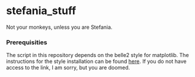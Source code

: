 # stefania_stuff

Not your monkeys, unless you are Stefania.

### Prerequisities

The script in this repository depends on the belle2 style for matplotlib.
The instructions for the style installation can be found [here](https://stash.desy.de/projects/B2/repos/plot_style/browse/matplotlib/README.md).
If you do not have access to the link, I am sorry, but you are doomed.
